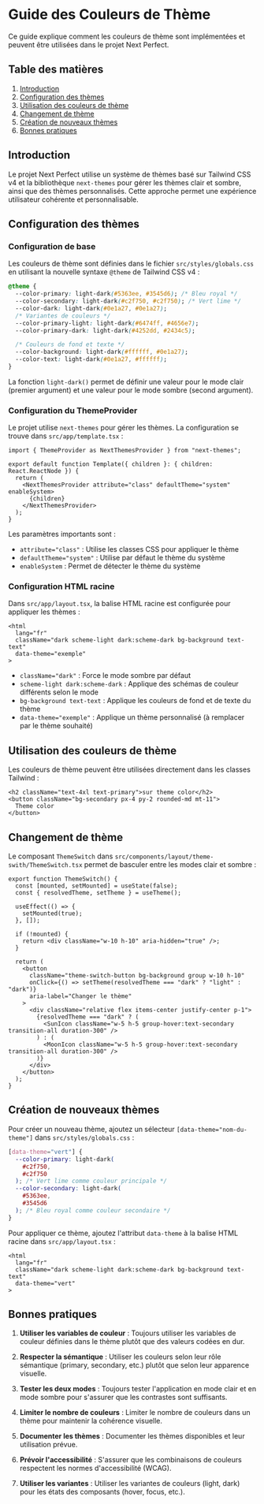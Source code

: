 # Guide des Couleurs de Thème

Ce guide explique comment les couleurs de thème sont implémentées et peuvent être utilisées dans le projet Next Perfect.

## Table des matières

1. [Introduction](#introduction)
2. [Configuration des thèmes](#configuration-des-thèmes)
3. [Utilisation des couleurs de thème](#utilisation-des-couleurs-de-thème)
4. [Changement de thème](#changement-de-thème)
5. [Création de nouveaux thèmes](#création-de-nouveaux-thèmes)
6. [Bonnes pratiques](#bonnes-pratiques)

## Introduction

Le projet Next Perfect utilise un système de thèmes basé sur Tailwind CSS v4 et la bibliothèque `next-themes` pour gérer les thèmes clair et sombre, ainsi que des thèmes personnalisés. Cette approche permet une expérience utilisateur cohérente et personnalisable.

## Configuration des thèmes

### Configuration de base

Les couleurs de thème sont définies dans le fichier `src/styles/globals.css` en utilisant la nouvelle syntaxe `@theme` de Tailwind CSS v4 :

```css
@theme {
  --color-primary: light-dark(#5363ee, #3545d6); /* Bleu royal */
  --color-secondary: light-dark(#c2f750, #c2f750); /* Vert lime */
  --color-dark: light-dark(#0e1a27, #0e1a27);
  /* Variantes de couleurs */
  --color-primary-light: light-dark(#6474ff, #4656e7);
  --color-primary-dark: light-dark(#4252dd, #2434c5);

  /* Couleurs de fond et texte */
  --color-background: light-dark(#ffffff, #0e1a27);
  --color-text: light-dark(#0e1a27, #ffffff);
}
```

La fonction `light-dark()` permet de définir une valeur pour le mode clair (premier argument) et une valeur pour le mode sombre (second argument).

### Configuration du ThemeProvider

Le projet utilise `next-themes` pour gérer les thèmes. La configuration se trouve dans `src/app/template.tsx` :

```tsx
import { ThemeProvider as NextThemesProvider } from "next-themes";

export default function Template({ children }: { children: React.ReactNode }) {
  return (
    <NextThemesProvider attribute="class" defaultTheme="system" enableSystem>
      {children}
    </NextThemesProvider>
  );
}
```

Les paramètres importants sont :

- `attribute="class"` : Utilise les classes CSS pour appliquer le thème
- `defaultTheme="system"` : Utilise par défaut le thème du système
- `enableSystem` : Permet de détecter le thème du système

### Configuration HTML racine

Dans `src/app/layout.tsx`, la balise HTML racine est configurée pour appliquer les thèmes :

```tsx
<html
  lang="fr"
  className="dark scheme-light dark:scheme-dark bg-background text-text"
  data-theme="exemple"
>
```

- `className="dark"` : Force le mode sombre par défaut
- `scheme-light dark:scheme-dark` : Applique des schémas de couleur différents selon le mode
- `bg-background text-text` : Applique les couleurs de fond et de texte du thème
- `data-theme="exemple"` : Applique un thème personnalisé (à remplacer par le thème souhaité)

## Utilisation des couleurs de thème

Les couleurs de thème peuvent être utilisées directement dans les classes Tailwind :

```tsx
<h2 className="text-4xl text-primary">sur theme color</h2>
<button className="bg-secondary px-4 py-2 rounded-md mt-11">
  Theme color
</button>
```

## Changement de thème

Le composant `ThemeSwitch` dans `src/components/layout/theme-swith/ThemeSwitch.tsx` permet de basculer entre les modes clair et sombre :

```tsx
export function ThemeSwitch() {
  const [mounted, setMounted] = useState(false);
  const { resolvedTheme, setTheme } = useTheme();

  useEffect(() => {
    setMounted(true);
  }, []);

  if (!mounted) {
    return <div className="w-10 h-10" aria-hidden="true" />;
  }

  return (
    <button
      className="theme-switch-button bg-background group w-10 h-10"
      onClick={() => setTheme(resolvedTheme === "dark" ? "light" : "dark")}
      aria-label="Changer le thème"
    >
      <div className="relative flex items-center justify-center p-1">
        {resolvedTheme === "dark" ? (
          <SunIcon className="w-5 h-5 group-hover:text-secondary transition-all duration-300" />
        ) : (
          <MoonIcon className="w-5 h-5 group-hover:text-secondary transition-all duration-300" />
        )}
      </div>
    </button>
  );
}
```

## Création de nouveaux thèmes

Pour créer un nouveau thème, ajoutez un sélecteur `[data-theme="nom-du-theme"]` dans `src/styles/globals.css` :

```css
[data-theme="vert"] {
  --color-primary: light-dark(
    #c2f750,
    #c2f750
  ); /* Vert lime comme couleur principale */
  --color-secondary: light-dark(
    #5363ee,
    #3545d6
  ); /* Bleu royal comme couleur secondaire */
}
```

Pour appliquer ce thème, ajoutez l'attribut `data-theme` à la balise HTML racine dans `src/app/layout.tsx` :

```tsx
<html
  lang="fr"
  className="dark scheme-light dark:scheme-dark bg-background text-text"
  data-theme="vert"
>
```

## Bonnes pratiques

1. **Utiliser les variables de couleur** : Toujours utiliser les variables de couleur définies dans le thème plutôt que des valeurs codées en dur.

2. **Respecter la sémantique** : Utiliser les couleurs selon leur rôle sémantique (primary, secondary, etc.) plutôt que selon leur apparence visuelle.

3. **Tester les deux modes** : Toujours tester l'application en mode clair et en mode sombre pour s'assurer que les contrastes sont suffisants.

4. **Limiter le nombre de couleurs** : Limiter le nombre de couleurs dans un thème pour maintenir la cohérence visuelle.

5. **Documenter les thèmes** : Documenter les thèmes disponibles et leur utilisation prévue.

6. **Prévoir l'accessibilité** : S'assurer que les combinaisons de couleurs respectent les normes d'accessibilité (WCAG).

7. **Utiliser les variantes** : Utiliser les variantes de couleurs (light, dark) pour les états des composants (hover, focus, etc.).
